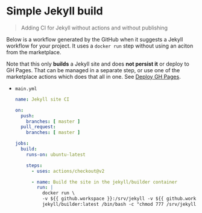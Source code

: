 # Simple Jekyll build
> Adding CI for Jekyll without actions and without publishing

Below is a workflow generated by the GitHub when it suggests a Jekyll workflow for your project. It uses a `docker run` step without using an aciton from the marketplace.

Note that this only **builds** a Jekyll site and does **not persist it** or deploy to GH Pages. That can be managed in a separate step, or use one of the marketplace actions which does that all in one. See [Deploy GH Pages](deploy-gh-pages/).

- `main.yml`
    ```yaml
    name: Jekyll site CI

    on:
      push:
        branches: [ master ]
      pull_request:
        branches: [ master ]

    jobs:
      build:
        runs-on: ubuntu-latest

        steps:
          - uses: actions/checkout@v2

          - name: Build the site in the jekyll/builder container
            run: |
              docker run \
              -v ${{ github.workspace }}:/srv/jekyll -v ${{ github.workspace }}/_site:/srv/jekyll/_site \
              jekyll/builder:latest /bin/bash -c "chmod 777 /srv/jekyll && jekyll build --future"
    ```
    
